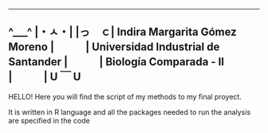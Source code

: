 
---------------------------------------------
 ^___^
|・ㅅ・|
|っ　ｃ| Indira Margarita Gómez Moreno
|　　　| Universidad Industrial de Santander
|　　　| Biología Comparada - II　　
|　　　|
 U ￣ U                                      
---------------------------------------------     
               
HELLO! Here you will find the script of my methods to my final proyect. 

It is written in R language and all the packages needed to run the analysis are specified in the code
